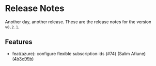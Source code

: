 # Release Notes
Another day, another release. These are the release notes for the version `v0.2.1`.

## Features
* feat(azure): configure flexible subscription ids (#74) (Salim Afiune)([4b3e99b](https://github.com/lacework/terraform-provisioning/commit/4b3e99b2e7ddacafcf8b796698b8378e797056c4))
